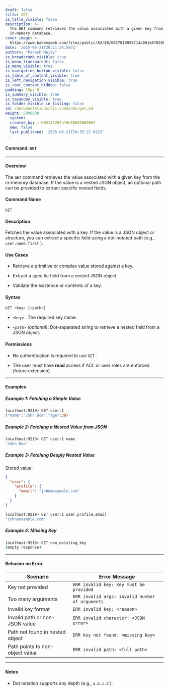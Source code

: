 ```yaml
---
draft: false
title: GET
is_title_visible: false
description: >-
  The GET command retrieves the value associated with a given key from the
  in-memory database.
cover_image: >-
  https://www.bakemyweb.com/files/public/82/88/6857019939714a001e078288/i/5c/5e/685701b8a14834001f8a5c5e/original?name=logo-large.png&mimetype=image/png&cd=inline
date: '2025-06-21T20:21:24.597Z'
authors: "Parash Maity"
is_breadcrumb_visible: true
is_menu_transparent: false
is_menu_visible: true
is_navigation_button_visible: false
is_table_of_content_visible: true
is_left_navigation_visible: true
is_root_content_hidden: false
padding: 15px 0
is_summary_visible: true
is_taxonomy_visible: true
is_folder_visible_in_listing: false
id: /documentations/cli-commands/get.md
weight: 5000000
__system:
  created_by: i-602132207af9e10032069067
  new: false
  last_published: '2025-06-21T20:35:27.652Z'
---
```

#### Command: `GET` 

***

#### Overview

The `GET` command retrieves the value associated with a given key from the in-memory database. If the value is a nested JSON object, an optional path can be provided to extract specific nested fields.

#### Command Name

 `GET` 

#### Description

Fetches the value associated with a key. If the value is a JSON object or structure, you can extract a specific field using a dot-notated path (e.g., `user.name.first` ).

#### Use Cases

* Retrieve a primitive or complex value stored against a key.

* Extract a specific field from a nested JSON object.

* Validate the existence or contents of a key.

#### Syntax

```bash 
GET <key> [<path>]
```

*  `<key>` : The required key name.

*  `<path>` *(optional)*: Dot-separated string to retrieve a nested field from a JSON object.

#### Permissions

* No authentication is required to use `GET` .

* The user must have **read** access if ACL or user roles are enforced (future extension).

***

#### Examples

##### Example 1: Fetching a Simple Value

```bash 
localhost:9219> GET user:1
{"name":"John Doe","age":30}
```

##### Example 2: Fetching a Nested Value from JSON

```bash 
localhost:9219> GET user:1 name
"John Doe"
```

##### Example 3: Fetching Deeply Nested Value

Stored value:

```json 
{
  "user": {
    "profile": {
      "email": "john@example.com"
    }
  }
}
```

```bash 
localhost:9219> GET user:1 user.profile.email
"john@example.com"
```

##### Example 4: Missing Key

```bash 
localhost:9219> GET non_existing_key
(empty response)
```

***

#### Behavior on Error

| Scenario                        | Error Message                                     |
| ------------------------------- | ------------------------------------------------- |
| Key not provided                |  `ERR invalid key: Key must be provided`          |
| Too many arguments              |  `ERR invalid args: invalid number of arguments`  |
| Invalid key format              |  `ERR invalid key: <reason>`                      |
| Invalid path or non-JSON value  |  `ERR invalid character: <JSON error>`            |
| Path not found in nested object |  `ERR key not found: <missing key>`               |
| Path points to non-object value |  `ERR invalid path: <full path>`                  |

***

#### Notes

* Dot notation supports any depth (e.g., `a.b.c.d` ).

 
